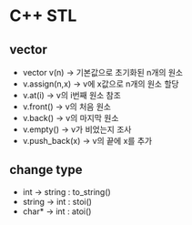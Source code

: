 # C++ STL

## vector
* vector v(n) -> 기본값으로 초기화된 n개의 원소
* v.assign(n,x) -> v에 x값으로 n개의 원소 할당
* v.at(i) -> v의 i번째 원소 참조
* v.front() -> v의 처음 원소
* v.back() -> v의 마지막 원소
* v.empty() -> v가 비었는지 조사
* v.push_back(x) -> v의 끝에 x를 추가

## change type
* int -> string : to_string()
* string -> int : stoi()
* char* -> int : atoi()

